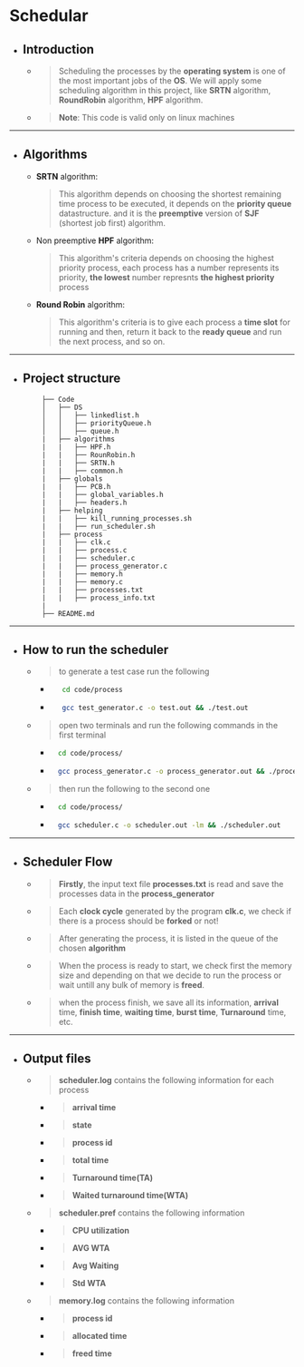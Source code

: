 # Schedular

* ## Introduction

    * > Scheduling the processes by the **operating system** is one of the most  important jobs of the **OS**. We will apply some scheduling algorithm in this project, like **SRTN** algorithm, **RoundRobin** algorithm, **HPF** algorithm.

    *   >**Note**: This code is valid only on linux machines 
---
* ## Algorithms    

    * **SRTN** algorithm:  
        >  This algorithm depends on choosing the shortest remaining time process to be executed, it depends on the **priority queue** datastructure. and it is the **preemptive** version of **SJF** (shortest job first) algorithm.

    * Non preemptive **HPF** algorithm:
         >  This algorithm's criteria depends on choosing the highest priority process, each process has a number represents its priority, **the lowest** number represnts **the highest priority** process

    * **Round Robin** algorithm:
        > This algorithm's criteria is to give each process a **time slot** for running and then, return it back to the **ready queue** and run the next process, and so on.
---
* ## Project structure
```    
        ├── Code
        │   ├── DS
        │   │   ├── linkedlist.h
        │   │   ├── priorityQueue.h
        │   │   ├── queue.h
        |   ├── algorithms
        |   |   ├── HPF.h
        |   |   ├── RounRobin.h
        |   |   ├── SRTN.h
        |   |   ├── common.h
        |   ├── globals
        |   |   ├── PCB.h
        |   |   ├── global_variables.h
        |   |   ├── headers.h
        |   ├── helping
        |   |   ├── kill_running_processes.sh
        |   |   ├── run_scheduler.sh
        |   ├── process
        |   |   ├── clk.c
        |   |   ├── process.c
        |   |   ├── scheduler.c
        |   |   ├── process_generator.c
        |   |   ├── memory.h
        |   |   ├── memory.c
        |   |   ├── processes.txt
        |   |   ├── process_info.txt
        |                      
        ├── README.md
```
---
* ## How to run the scheduler
    *   > to generate a test case run the following
        * ```bash
             cd code/process
        * ```bash
             gcc test_generator.c -o test.out && ./test.out
    *   > open two terminals and run the following commands in the first terminal
        * ```bash
            cd code/process/
        * ```bash
            gcc process_generator.c -o process_generator.out && ./process_generator.out  
    * > then run the following to the second one
        * ```bash
            cd code/process/
        * ```bash
            gcc scheduler.c -o scheduler.out -lm && ./scheduler.out 
---
* ## Scheduler Flow
    *   > **Firstly**, the input text file **processes.txt** is read and save the processes data in the **process_generator**

    * > Each **clock cycle** generated by the program **clk.c**, we check if there is a process should be **forked** or not!

    * > After generating the process, it is listed in the queue of the chosen **algorithm**

    * > When the process is ready to start, we  check first the memory size and depending on that we decide to run the process or wait untill any bulk of memory is **freed**.

    * > when the process finish, we save all its information, **arrival** time, **finish time**, **waiting time**, **burst time**, **Turnaround** time, etc.
---
* ## Output files

    * > **scheduler.log** contains the following information for each process
        * > **arrival time**
        * > **state**
        * > **process id**
        * > **total time**
        * > **Turnaround time(TA)** 
        * > **Waited turnaround time(WTA)**
    * > **scheduler.pref** contains the following information 
        * > **CPU utilization**
        * > **AVG WTA**
        * > **Avg Waiting**
        * > **Std WTA**
   * > **memory.log** contains the following information 
        * > **process id**
        * > **allocated time**
        * > **freed time**
